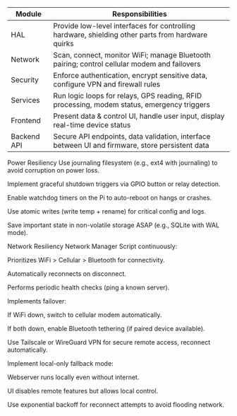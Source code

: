 
| Module      | Responsibilities                                                                                  |
| ----------- | ------------------------------------------------------------------------------------------------- |
| HAL         | Provide low-level interfaces for controlling hardware, shielding other parts from hardware quirks |
| Network     | Scan, connect, monitor WiFi; manage Bluetooth pairing; control cellular modem and failovers       |
| Security    | Enforce authentication, encrypt sensitive data, configure VPN and firewall rules                  |
| Services    | Run logic loops for relays, GPS reading, RFID processing, modem status, emergency triggers        |
| Frontend    | Present data & control UI, handle user input, display real-time device status                     |
| Backend API | Secure API endpoints, data validation, interface between UI and firmware, store persistent data   |


Power Resiliency
Use journaling filesystem (e.g., ext4 with journaling) to avoid corruption on power loss.

Implement graceful shutdown triggers via GPIO button or relay detection.

Enable watchdog timers on the Pi to auto-reboot on hangs or crashes.

Use atomic writes (write temp + rename) for critical config and logs.

Save important state in non-volatile storage ASAP (e.g., SQLite with WAL mode).

Network Resiliency
Network Manager Script continuously:

Prioritizes WiFi > Cellular > Bluetooth for connectivity.

Automatically reconnects on disconnect.

Performs periodic health checks (ping a known server).

Implements failover:

If WiFi down, switch to cellular modem automatically.

If both down, enable Bluetooth tethering (if paired device available).

Use Tailscale or WireGuard VPN for secure remote access, reconnect automatically.

Implement local-only fallback mode:

Webserver runs locally even without internet.

UI disables remote features but allows local control.

Use exponential backoff for reconnect attempts to avoid flooding network.
